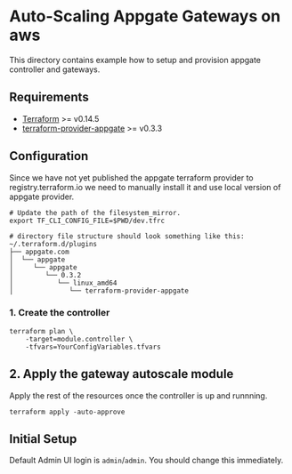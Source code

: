 # Auto-Scaling Appgate Gateways on aws

This directory contains example how to setup and provision appgate controller and gateways.

## Requirements
- [Terraform](https://www.terraform.io/downloads.html) >= v0.14.5
- [terraform-provider-appgate](https://github.com/appgate/sdp-terraform-provider/releases) >= v0.3.3

## Configuration
Since we have not yet published the appgate terraform provider to registry.terraform.io we need to manually install it and use local version of appgate provider.


```
# Update the path of the filesystem_mirror.
export TF_CLI_CONFIG_FILE=$PWD/dev.tfrc
```


```
# directory file structure should look something like this:
~/.terraform.d/plugins
├── appgate.com
│  └── appgate
│     └── appgate
│        └── 0.3.2
│           └── linux_amd64
│              └── terraform-provider-appgate

```


### 1. Create the controller


```
terraform plan \
    -target=module.controller \
    -tfvars=YourConfigVariables.tfvars

```


## 2. Apply the gateway autoscale module
Apply the rest of the resources once the controller is up and runnning.
```
terraform apply -auto-approve
```


## Initial Setup

Default Admin UI login is `admin`/`admin`. You should change this immediately.